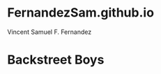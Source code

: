 # FernandezSam.github.io
Vincent Samuel F. Fernandez

# Backstreet Boys
[](https://assets.teenvogue.com/photos/5717d307a290d7501d1b5614/16:9/w_2560%2Cc_limit/GettyImages-108004399.jpg)
